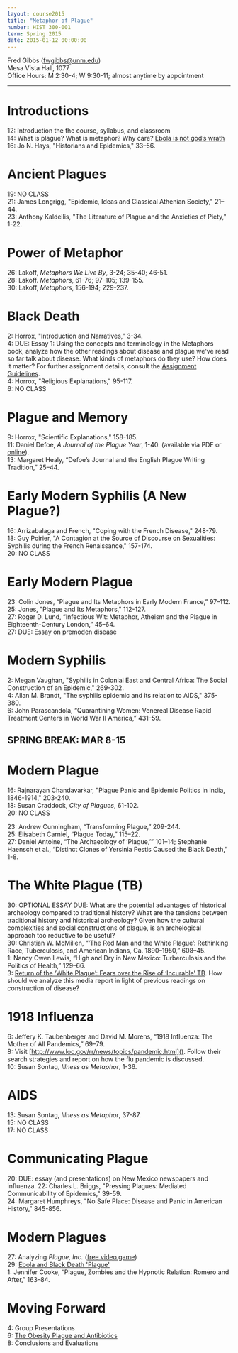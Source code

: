 ```yaml
---
layout: course2015
title: "Metaphor of Plague"
number: HIST 300-001
term: Spring 2015
date: 2015-01-12 00:00:00
---
```


Fred Gibbs \([fwgibbs@unm.edu](mailto:fwgibbs@unm.edu)\)    
Mesa Vista Hall, 1077    
Office Hours: M 2:30-4; W 9:30-11; almost anytime by appointment    

-----

# Introductions
12: Introduction the the course, syllabus, and classroom  
14: What is plague? What is metaphor? Why care? [Ebola is not god’s wrath](http://www.slate.com/articles/health_and_science/medical_examiner/2014/08/ebola_is_not_god_s_wrath_religious_leaders_say_disease_is_caused_by_sin.html)  
16: Jo N. Hays, "Historians and Epidemics," 33–56.

# Ancient Plagues
19: NO CLASS  
21: James Longrigg, "Epidemic, Ideas and Classical Athenian Society," 21–44.  
23: Anthony Kaldellis, "The Literature of Plague and the Anxieties of Piety," 1-22.

# Power of Metaphor
26: Lakoff, _Metaphors We Live By_, 3-24; 35-40; 46-51.  
28: Lakoff. _Metaphors_, 61-76; 97-105; 139-155.  
30: Lakoff, _Metaphors_, 156-194; 229-237.

# Black Death
2: Horrox, "Introduction and Narratives," 3-34.  
4: DUE: Essay 1: Using the concepts and terminology in the Metaphors book, analyze how the other readings about disease and plague we've read so far talk about disease. What kinds of metaphors do they use? How does it matter? For further assignment details, consult the [Assignment Guidelines](assignment-guidelines.html).  
4: Horrox, "Religious Explanations," 95-117.  
6: NO CLASS

# Plague and Memory
9:  Horrox, "Scientific Explanations," 158-185.  
11: Daniel Defoe, _A Journal of the Plague Year_, 1-40. (available via PDF or [online](http://www.gutenberg.org/files/376/376-h/376-h.htm)).  
13: Margaret Healy, “Defoe’s Journal and the English Plague Writing Tradition,” 25–44.

# Early Modern Syphilis (A New Plague?)
16: Arrizabalaga and French, "Coping with the French Disease," 248-79.  
18: Guy Poirier, "A Contagion at the Source of Discourse on Sexualities: Syphilis during the French Renaissance," 157-174.  
20: NO CLASS

# Early Modern Plague
23: Colin Jones, “Plague and Its Metaphors in Early Modern France,” 97–112.  
25: Jones, "Plague and Its Metaphors," 112-127.  
27: Roger D. Lund, “Infectious Wit: Metaphor, Atheism and the Plague in Eighteenth-Century London,” 45–64.  
27: DUE: Essay on premoden disease

# Modern Syphilis
2: Megan Vaughan, "Syphilis in Colonial East and Central Africa: The Social Construction of an Epidemic," 269-302.  
4: Allan M. Brandt, "The syphilis epidemic and its relation to AIDS," 375-380.  
6: John Parascandola, “Quarantining Women: Venereal Disease Rapid Treatment Centers in World War II America,” 431–59.

## SPRING BREAK: MAR 8-15

# Modern Plague
16: Rajnarayan Chandavarkar, "Plague Panic and Epidemic Politics in India, 1846-1914," 203-240.  
18: Susan Craddock, _City of Plagues_, 61-102.  
20: NO CLASS

23: Andrew Cunningham, “Transforming Plague,” 209-244.   
25: Elisabeth Carniel, “Plague Today,” 115–22.  
27: Daniel Antoine, “The Archaeology of ‘Plague,’” 101–14; Stephanie Haensch et al., “Distinct Clones of Yersinia Pestis Caused the Black Death,” 1-8. 


# The White Plague (TB)
30: OPTIONAL ESSAY DUE: What are the potential advantages of historical archeology compared to traditional history?  What are the tensions between traditional history and historical archeology? Given how the cultural complexities and social constructions of plague, is an archelogical approach too reductive to be useful?  
30: Christian W. McMillen, “‘The Red Man and the White Plague’: Rethinking Race, Tuberculosis, and American Indians, Ca. 1890–1950,” 608–45.  
1: Nancy Owen Lewis, “High and Dry in New Mexico: Turberculosis and the Politics of Health,” 129–66.  
3: [Return of the ‘White Plague’: Fears over the Rise of ‘Incurable’ TB](http://www.cnn.com/2014/05/28/health/return-white-plague-incurable-tb/index.html). How should we analyze this media report in light of previous readings on construction of disease? 

# 1918 Influenza
6: Jeffery K. Taubenberger and David M. Morens, “1918 Influenza: The Mother of All Pandemics,” 69–79.  
8: Visit [http://www.loc.gov/rr/news/topics/pandemic.html](). Follow their search strategies and report on how the flu pandemic is discussed.  
10: Susan Sontag, _Illness as Metaphor_, 1-36.  

# AIDS
13: Susan Sontag, _Illness as Metaphor_, 37-87.    
15: NO CLASS  
17: NO CLASS   

# Communicating Plague
20: DUE: essay (and presentations) on New Mexico newspapers and influenza.
22: Charles L. Briggs, "Pressing Plagues: Mediated Communicability of Epidemics," 39-59.  
24: Margaret Humphreys, "No Safe Place: Disease and Panic in American History," 845-856.  

# Modern Plagues
27: Analyzing _Plague, Inc._ ([free video game](http://www.ndemiccreations.com/en/22-plague-inc))  
29: [Ebola and Black Death 'Plague'](http://www.breitbart.com/Big-Government/2014/10/09/Risks-Rise-Ebola-Pandemic-is-Same-Virus-as-the-Black-Death)  
1: Jennifer Cooke, “Plague, Zombies and the Hypnotic Relation: Romero and After,” 163–84.

# Moving Forward
4: Group Presentations  
6: [The Obesity Plague and Antibiotics](http://www.huffingtonpost.com/bill-chameides/the-obesity-plague-and-an_b_3875904.html?view=print&comm_ref=false)  
8: Conclusions and Evaluations
